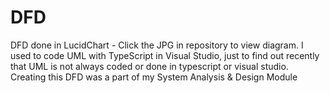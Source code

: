 # DFD
DFD done in LucidChart - Click the JPG in repository to view diagram. 
I used to code UML with TypeScript in Visual Studio, just to find out recently that UML is not always coded or done in typescript or visual studio. 
Creating this DFD was a part of my System Analysis & Design Module 
